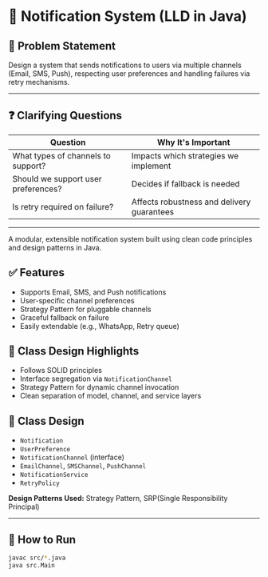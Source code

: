 # 📩 Notification System (LLD in Java)

## 🧾 Problem Statement

Design a system that sends notifications to users via multiple channels (Email, SMS, Push), respecting user preferences and handling failures via retry mechanisms.

---

## ❓ Clarifying Questions

| Question | Why It's Important |
|----------|--------------------|
| What types of channels to support? | Impacts which strategies we implement |
| Should we support user preferences? | Decides if fallback is needed |
| Is retry required on failure? | Affects robustness and delivery guarantees |

---

A modular, extensible notification system built using clean code principles and design patterns in Java.

## ✅ Features
- Supports Email, SMS, and Push notifications
- User-specific channel preferences
- Strategy Pattern for pluggable channels
- Graceful fallback on failure
- Easily extendable (e.g., WhatsApp, Retry queue)

## 🧱 Class Design Highlights
- Follows SOLID principles
- Interface segregation via `NotificationChannel`
- Strategy Pattern for dynamic channel invocation
- Clean separation of model, channel, and service layers

## 🧱 Class Design

- `Notification`
- `UserPreference`
- `NotificationChannel` (interface)
- `EmailChannel`, `SMSChannel`, `PushChannel`
- `NotificationService`
- `RetryPolicy`

**Design Patterns Used:** Strategy Pattern, SRP(Single Responsibility Principal)

---

## 🧪 How to Run

```bash
javac src/*.java
java src.Main
